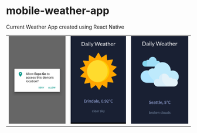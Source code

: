 # mobile-weather-app
Current Weather App created using React Native

<table>
<tr>
<td>
<img src="screenshots/ss1.png"/>
</td>
<td>
<img src="screenshots/ss2.png"/>
</td>
<td>
<img src="screenshots/ss3.png"/>
</td>
</tr>
</table>
